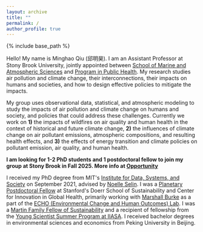 ```yaml
---
layout: archive
title: ""
permalink: /
author_profile: true
---
```


{% include base_path %}

Hello! My name is Minghao Qiu (邱明昊). I am an Assistant Professor at Stony Brook University, jointly appointed between [School of Marine and Atmospheric Sciences](https://www.stonybrook.edu/somas/people/) and [Program in Public Health](https://publichealth.stonybrookmedicine.edu/faculty/corefaculty). My research studies air pollution and climate change, their interconnections, their impacts on humans and societies, and how to design effective policies to mitigate the impacts. 

My group uses observational data, statistical, and atmospheric modeling to study the impacts of air pollution and climate change on humans and society, and policies that could address these challenges. Currently we work on **1)** the impacts of wildfires on air quality and human health in the context of historical and future climate change, **2)** the influences of climate change on air pollutant emissions, atmospheric compositions, and resulting health effects, and **3)** the effects of energy transition and climate policies on pollutant emission, air quality, and human health. 

**I am looking for 1-2 PhD students and 1 postdoctoral fellow to join my group at Stony Brook in Fall 2025. More info at [Opportunity](https://mhqiu.github.io/opportunity/)**

I received my PhD degree from MIT's [Institute for Data, Systems, and Society](https://idss.mit.edu/) on September 2021, advised by [Noelle Selin](http://www.selingroup.org/noelle-eckley-selin). I was a [Planetary Postdoctoral Fellow](https://globalhealth.stanford.edu/planetary-health-fellowship/how-climate-change-exacerbates-air-pollution-and-its-health-impacts.html/) at Stanford's Doerr School of Sustainability and Center for Innovation in Global Health, primarily working with [Marshall Burke](https://web.stanford.edu/~mburke/) as a part of the [ECHO (Environmental Change and Human Outcomes) Lab](https://www.stanfordecholab.com/). I was a [Martin Family Fellow of Sustainability](https://martin-fellows.mit.edu/) and a recipient of fellowship from the [Young Scientist Summer Program at IIASA](https://iiasa.ac.at/web/home/education/yssp/Young_Scientists_Summer_Program.html). I received bachelor degrees in environmental sciences and economics from Peking University in Beijing. 



